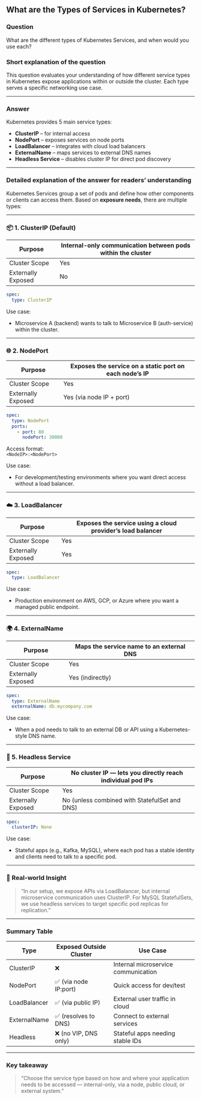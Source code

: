 ## What are the Types of Services in Kubernetes?

### Question  
What are the different types of Kubernetes Services, and when would you use each?

### Short explanation of the question  
This question evaluates your understanding of how different service types in Kubernetes expose applications within or outside the cluster. Each type serves a specific networking use case.

---

### Answer  
Kubernetes provides 5 main service types:  
- **ClusterIP** – for internal access  
- **NodePort** – exposes services on node ports  
- **LoadBalancer** – integrates with cloud load balancers  
- **ExternalName** – maps services to external DNS names  
- **Headless Service** – disables cluster IP for direct pod discovery

---

### Detailed explanation of the answer for readers’ understanding

Kubernetes Services group a set of pods and define how other components or clients can access them. Based on **exposure needs**, there are multiple types:

---

### 📦 1. ClusterIP (Default)

| Purpose          | Internal-only communication between pods within the cluster |
|------------------|-------------------------------------------------------------|
| Cluster Scope    | Yes |
| Externally Exposed | No |

```yaml
spec:
  type: ClusterIP
```

Use case:  
- Microservice A (backend) wants to talk to Microservice B (auth-service) within the cluster.

---

### 🌐 2. NodePort

| Purpose          | Exposes the service on a static port on each node’s IP |
|------------------|--------------------------------------------------------|
| Cluster Scope    | Yes |
| Externally Exposed | Yes (via node IP + port) |

```yaml
spec:
  type: NodePort
  ports:
    - port: 80
      nodePort: 30080
```

Access format:  
`<NodeIP>:<NodePort>`

Use case:  
- For development/testing environments where you want direct access without a load balancer.

---

### ☁️ 3. LoadBalancer

| Purpose          | Exposes the service using a cloud provider’s load balancer |
|------------------|-------------------------------------------------------------|
| Cluster Scope    | Yes |
| Externally Exposed | Yes |

```yaml
spec:
  type: LoadBalancer
```

Use case:  
- Production environment on AWS, GCP, or Azure where you want a managed public endpoint.

---

### 🌍 4. ExternalName

| Purpose          | Maps the service name to an external DNS |
|------------------|-------------------------------------------|
| Cluster Scope    | Yes |
| Externally Exposed | Yes (indirectly) |

```yaml
spec:
  type: ExternalName
  externalName: db.mycompany.com
```

Use case:  
- When a pod needs to talk to an external DB or API using a Kubernetes-style DNS name.

---

### 🧪 5. Headless Service

| Purpose          | No cluster IP — lets you directly reach individual pod IPs |
|------------------|-------------------------------------------------------------|
| Cluster Scope    | Yes |
| Externally Exposed | No (unless combined with StatefulSet and DNS) |

```yaml
spec:
  clusterIP: None
```

Use case:  
- Stateful apps (e.g., Kafka, MySQL), where each pod has a stable identity and clients need to talk to a specific pod.

---

### 🧠 Real-world Insight

> “In our setup, we expose APIs via LoadBalancer, but internal microservice communication uses ClusterIP. For MySQL StatefulSets, we use headless services to target specific pod replicas for replication.”

---

### Summary Table

| Type           | Exposed Outside Cluster | Use Case |
|----------------|--------------------------|----------|
| ClusterIP      | ❌                       | Internal microservice communication |
| NodePort       | ✅ (via node IP:port)     | Quick access for dev/test |
| LoadBalancer   | ✅ (via public IP)        | External user traffic in cloud |
| ExternalName   | ✅ (resolves to DNS)      | Connect to external services |
| Headless       | ❌ (no VIP, DNS only)     | Stateful apps needing stable IDs |

---

### Key takeaway

> "Choose the service type based on how and where your application needs to be accessed — internal-only, via a node, public cloud, or external system."
